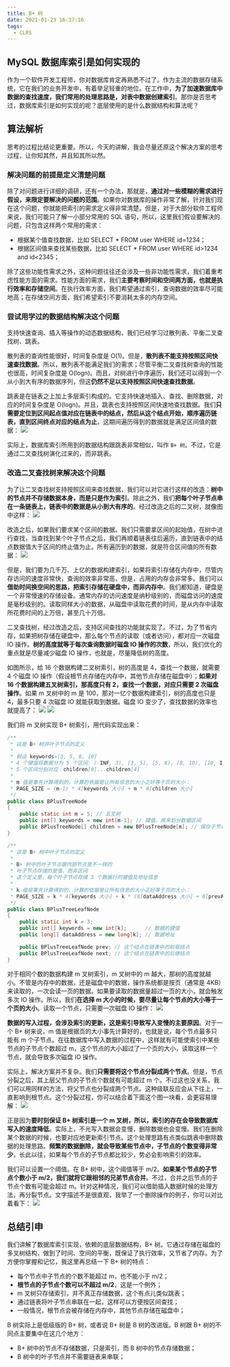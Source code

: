 ```yaml
---
title: B+ 树
date: 2021-01-23 16:37:16
tags:
  - CLRS
---
```

## MySQL 数据库索引是如何实现的
作为一个软件开发工程师，你对数据库肯定再熟悉不过了。作为主流的数据存储系统，它在我们的业务开发中，有着举足轻重的地位。在工作中，**为了加速数据库中数据的查找速度，我们常用的处理思路是，对表中数据创建索引**。那你是否思考过，数据库索引是如何实现的呢？底层使用的是什么数据结构和算法呢？

## 算法解析
思考的过程比结论更重要。所以，今天的讲解，我会尽量还原这个解决方案的思考过程，让你知其然，并且知其所以然。

### 解决问题的前提是定义清楚问题
除了对问题进行详细的调研，还有一个办法，那就是，**通过对一些模糊的需求进行假设，来限定要解决的问题的范围**。如果你对数据库的操作非常了解，针对我们现在这个问题，你就能把索引的需求定义得非常清楚。但是，对于大部分软件工程师来说，我们可能只了解一小部分常用的 SQL 语句，所以，这里我们假设要解决的问题，只包含这样两个常用的需求：
- 根据某个值查找数据，比如 SELECT * FROM user WHERE id=1234；
- 根据区间值来查找某些数据，比如 SELECT * FROM user WHERE id>1234 and id<2345；

除了这些功能性需求之外，这种问题往往还会涉及一些非功能性需求，我们着重考虑性能方面的需求。性能方面的需求，我们**主要考察时间和空间两方面，也就是执行效率和存储空间**。在执行效率方面，我们希望通过索引，查询数据的效率尽可能地高；在存储空间方面，我们希望索引不要消耗太多的内存空间。
<!--more-->

### 尝试用学过的数据结构解决这个问题
支持快速查询、插入等操作的动态数据结构，我们已经学习过散列表、平衡二叉查找树、跳表。

散列表的查询性能很好，时间复杂度是 O(1)。但是，**散列表不能支持按照区间快速查找数据**。所以，散列表不能满足我们的需求；尽管平衡二叉查找树查询的性能也很高，时间复杂度是 O(logn)。而且，对树进行中序遍历，我们还可以得到一个从小到大有序的数据序列，但这**仍然不足以支持按照区间快速查找数据**。

跳表是在链表之上加上多层索引构成的。它支持快速地插入、查找、删除数据，对应的时间复杂度是 O(logn)。并且，跳表也支持按照区间快速地查找数据。我们**只需要定位到区间起点值对应在链表中的结点，然后从这个结点开始，顺序遍历链表，直到区间终点对应的结点为止**，这期间遍历得到的数据就是满足区间值的数据：
![](https://raw.githubusercontent.com/snlndod/mPOST/master/CLRS/geek/268.png)

实际上，数据库索引所用到的数据结构跟跳表非常相似，叫作 `B+ 树`。不过，它是通过二叉查找树演化过来的，而非跳表。

### 改造二叉查找树来解决这个问题
为了让二叉查找树支持按照区间来查找数据，我们可以对它进行这样的改造：**树中的节点并不存储数据本身，而是只是作为索引**。除此之外，我们**把每个叶子节点串在一条链表上，链表中的数据是从小到大有序的**。经过改造之后的二叉树，就像图中这样：
![](https://raw.githubusercontent.com/snlndod/mPOST/master/CLRS/geek/269.png)

改造之后，如果我们要求某个区间的数据。我们只需要拿区间的起始值，在树中进行查找，当查找到某个叶子节点之后，我们再顺着链表往后遍历，直到链表中的结点数据值大于区间的终止值为止。所有遍历到的数据，就是符合区间值的所有数据：
![](https://raw.githubusercontent.com/snlndod/mPOST/master/CLRS/geek/270.png)

但是，我们要为几千万、上亿的数据构建索引，如果将索引存储在内存中，尽管内存访问的速度非常快，查询的效率非常高，但是，占用的内存会非常多。我们可以**借助时间换空间的思路，把索引存储在硬盘中，而非内存中**。我们都知道，硬盘是一个非常慢速的存储设备。通常内存的访问速度是纳秒级别的，而磁盘访问的速度是毫秒级别的。读取同样大小的数据，从磁盘中读取花费的时间，是从内存中读取所花费时间的上万倍，甚至几十万倍。

二叉查找树，经过改造之后，支持区间查找的功能就实现了。不过，为了节省内存，如果把树存储在硬盘中，那么每个节点的读取（或者访问），都对应一次磁盘 IO 操作。**树的高度就等于每次查询数据时磁盘 IO 操作的次数**，所以，我们优化的重点就是尽量减少磁盘 IO 操作，也就是，尽量降低树的高度。

如图所示，给 16 个数据构建二叉树索引，树的高度是 4，查找一个数据，就需要 4 个磁盘 IO 操作（假设根节点存储在内存中，其他节点存储在磁盘中）；**如果对 16 个数据构建五叉树索引，那高度只有 2，查找一个数据，对应只需要 2 次磁盘操作**。如果 m 叉树中的 m 是 100，那对一亿个数据构建索引，树的高度也只是 4，最多只要 4 次磁盘 IO 就能获取到数据。磁盘 IO 变少了，查找数据的效率也就提高了：
![](https://raw.githubusercontent.com/snlndod/mPOST/master/CLRS/geek/271.png)
![](https://raw.githubusercontent.com/snlndod/mPOST/master/CLRS/geek/272.png)

我们将 m 叉树实现 B+ 树索引，用代码实现出来：
```java
/**
 * 这是 B+ 树非叶子节点的定义
 *
 * 假设 keywords=[3, 5, 8, 10]
 * 4 个键值将数据分为 5 个区间: (-INF, 3), [3, 5), [5, 8), [8, 10), [10, INF)
 * 5 个区间分别对应：children[0]...children[4]
 *
 * m 值是事先计算得到的，计算的依据是让所有信息的大小正好等于页的大小：
 * PAGE_SIZE = (m-1) * 4[keywords 大小] + m * 8[children 大小]
 */
public class BPlusTreeNode 
{
    public static int m = 5; // 五叉树
    public int[] keywords = new int[m-1]; // 键值，用来划分数据区间
    public BPlusTreeNode[] children = new BPlusTreeNode[m]; // 保存子节点指针
}

/**
 * 这是 B+ 树中叶子节点的定义
 *
 * B+ 树中的叶子节点跟内部节点是不一样的
 * 叶子节点存储的是值，而非区间
 * 这个定义里，每个叶子节点存储 3 个数据行的键值及地址信息
 *
 * k 值是事先计算得到的，计算的依据是让所有信息的大小正好等于页的大小：
 * PAGE_SIZE = k * 4[keywords 大小] + k * (8[dataAddress 大小] + 8[prevAddress 大小] + 8[nextAddress 大小])
 */
public class BPlusTreeLeafNode 
{
    public static int k = 3;
    public int[] keywords = new int[k];      // 数据的键值
    public long[] dataAddress = new long[k]; // 数据地址

    public BPlusTreeLeafNode prev; // 这个结点在链表中的前驱结点
    public BPlusTreeLeafNode next; // 这个结点在链表中的后继结点
}
```

对于相同个数的数据构建 m 叉树索引，m 叉树中的 m 越大，那树的高度就越小。不管是内存中的数据，还是磁盘中的数据，操作系统都是按页（通常是 4KB）来读取的，一次会读一页的数据。如果要读取的数据量超过一页的大小，就会触发多次 IO 操作。所以，我们**在选择 m 大小的时候，要尽量让每个节点的大小等于一个页的大小**。读取一个节点，只需要一次磁盘 IO 操作：
![](https://raw.githubusercontent.com/snlndod/mPOST/master/CLRS/geek/273.png)

**数据的写入过程，会涉及索引的更新，这是索引导致写入变慢的主要原因**。对于一个 B+ 树来说，m 值是根据页的大小事先计算好的，也就是说，每个节点最多只能有 m 个子节点。在往数据库中写入数据的过程中，这样就有可能使索引中某些节点的子节点个数超过 m，这个节点的大小超过了一个页的大小，读取这样一个节点，就会导致多次磁盘 IO 操作。

实际上，解决方案并不复杂。我们**只需要将这个节点分裂成两个节点**。但是，节点分裂之后，其上层父节点的子节点个数就有可能超过 m 个。不过这也没关系，我们可以用同样的方法，将父节点也分裂成两个节点。这种级联反应会从下往上，一直影响到根节点。这个分裂过程，你可以结合着下面这个图一块看，会更容易理解：
![](https://raw.githubusercontent.com/snlndod/mPOST/master/CLRS/geek/274.png)

正是因为**要时刻保证 B+ 树索引是一个 m 叉树，所以，索引的存在会导致数据库写入的速度降低**。实际上，不光写入数据会变慢，删除数据也会变慢。我们在删除某个数据的时候，也要对应地更新索引节点。这个处理思路有点类似跳表中删除数据的处理思路。**频繁的数据删除，就会导致某些节点中，子节点的个数变得非常少**，长此以往，如果每个节点的子节点都比较少，势必会影响索引的效率。

我们可以设置一个阈值。在 B+ 树中，这个阈值等于 m/2。**如果某个节点的子节点个数小于 m/2，我们就将它跟相邻的兄弟节点合并**。不过，合并之后节点的子节点个数有可能会超过 m。针对这种情况，我们可以借助插入数据时候的处理方法，再分裂节点。文字描述不是很直观，我举了一个删除操作的例子，你可以对比着看下：
![](https://raw.githubusercontent.com/snlndod/mPOST/master/CLRS/geek/275.png)

## 总结引申
我们讲解了数据库索引实现，依赖的底层数据结构，B+ 树。它通过存储在磁盘的多叉树结构，做到了时间、空间的平衡，既保证了执行效率，又节省了内存。为了方便你掌握和记忆，我这里再总结一下 B+ 树的特点：
- 每个节点中子节点的个数不能超过 m，也不能小于 m/2；
- **根节点的子节点个数可以不超过 m/2**，这是一个例外；
- m 叉树只存储索引，并不真正存储数据，这个有点儿类似跳表；
- 通过链表将叶子节点串联在一起，这样可以方便按区间查找；
- 一般情况，根节点会被存储在内存中，其他节点存储在磁盘中；

B 树实际上是低级版的 B+ 树，或者说 B+ 树是 B 树的改进版。B 树跟 B+ 树的不同点主要集中在这几个地方：
- B+ 树中的节点不存储数据，只是索引，而 B 树中的节点存储数据；
- B 树中的叶子节点并不需要链表来串联；
